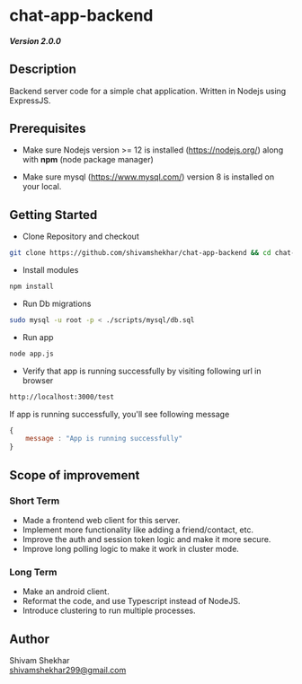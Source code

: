 # chat-app-backend
##### Version 2.0.0   

## Description

Backend server code for a simple chat application. Written in Nodejs using ExpressJS.

## Prerequisites 

* Make sure Nodejs version >= 12 is installed (https://nodejs.org/) along with **npm** (node package manager)

* Make sure mysql (https://www.mysql.com/) version 8 is installed on your local.

## Getting Started

* Clone Repository and checkout
```bash
git clone https://github.com/shivamshekhar/chat-app-backend && cd chat-app-backend
```

* Install modules
```bash
npm install
```

* Run Db migrations
```bash
sudo mysql -u root -p < ./scripts/mysql/db.sql
```

* Run app
```bash
node app.js
```

* Verify that app is running successfully by visiting following url in browser
```bash
http://localhost:3000/test
```

If app is running successfully, you'll see following message
```javascript
{
    message : "App is running successfully"
}
```

## Scope of improvement

### Short Term

* Made a frontend web client for this server.
* Implement more functionality like adding a friend/contact, etc.
* Improve the auth and session token logic and make it more secure. 
* Improve long polling logic to make it work in cluster mode.

### Long Term

* Make an android client.
* Reformat the code, and use Typescript instead of NodeJS.
* Introduce clustering to run multiple processes.

## Author

Shivam Shekhar  
shivamshekhar299@gmail.com
